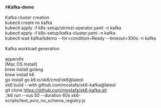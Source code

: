 #<B>Kafka-demo</B><br>
<br>
Kafka cluster creation<br>
kubectl create ns kafka<br>
kubectl apply -f k8s-setup/strimzi-operator.yaml -n kafka<br>
kubectl apply -f k8s-setup/kafka-cluster.yaml -n kafka<br>
kubectl wait kafka/kdemo --for=condition=Ready --timeout=300s -n kafka<br>
<br>
Kafka workload generation<br>
<br>
appendix<br>
[Mac OS Install]<br>
brew install golang<br>
brew install k6<br>
go install go.k6.io/xk6/cmd/xk6@latest<br>
xk6 build --with github.com/mostafa/xk6-kafka@latest<br>
git clone https://github.com/mostafa/xk6-kafka.git<br>
./k6 run --vus 50 --duration 60s xk6-scripts/test_avro_no_schema_registry.js<br>
